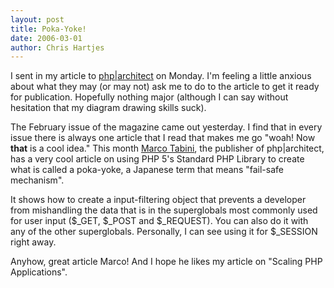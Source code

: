 ```yaml
--- 
layout: post
title: Poka-Yoke!
date: 2006-03-01
author: Chris Hartjes
---
```

I sent in my article to <a href="http://www.phparch.com">php|architect</a> on Monday.  I'm feeling a little anxious about what they may (or may not) ask me to do to the article to get it ready for publication.  Hopefully nothing major (although I can say without hesitation that my diagram drawing skills suck).

The February issue of the magazine came out yesterday.  I find that in every issue there is always one article that I read that makes me go "woah!  Now <strong>that</strong> is a cool idea."  This month <a href="http://blogs.phparch.com/mt/">Marco Tabini</a>, the publisher of php|architect, has a very cool article on using PHP 5's Standard PHP Library to create what is called a poka-yoke, a Japanese term that means "fail-safe mechanism".

It shows how to create a input-filtering object that prevents a developer from mishandling the data that is in the superglobals most commonly used for user input ($_GET, $_POST and $_REQUEST).  You can also do it with any of the other superglobals.  Personally, I can see using it for $_SESSION right away.

Anyhow, great article Marco!  And I hope he likes my article on "Scaling PHP Applications".
